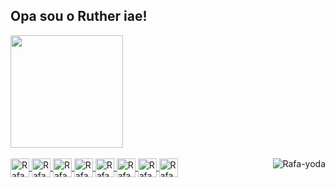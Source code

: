 ## Opa sou o Ruther iae!

 <div>
  <a href="https://github.com/rutherking">
  <img height="180em" src="https://github-readme-stats.vercel.app/api?username=RutherKing&show_icons=true&theme=dark&include_all_commits=true&count_private=true"/>
<!--   <img height="180em" src="https://github-readme-stats.vercel.app/api/top-langs/?username=RutherKing&layout=compact&langs_count=7&theme=dark"/> -->
</div>
<div style="display: inline_block"><br>
  <img align="center" alt="Rafa-Ts" height="30" width="30" src="https://cdn.discordapp.com/attachments/862819022550728744/1095946255059927050/ts.png">
  <img align="center" alt="Rafa-NODE" height="30" width="30" src="https://cdn.discordapp.com/attachments/1030374392359817287/1030374427428405298/node-js.png">
  <img align="center" alt="Rafa-HTML" height="30" width="30" src="https://cdn.discordapp.com/attachments/1030374392359817287/1030374896200601600/html.png">
  <img align="center" alt="Rafa-CSS" height="30" width="30" src="https://cdn.discordapp.com/attachments/1030374392359817287/1030375020121292820/css-3.png">
  <img align="center" alt="Rafa-react" height="30" width="30" src="https://cdn.discordapp.com/attachments/862819022550728744/1095945771712520192/React-icon.svg.png">
  <img align="center" alt="Rafa-CSS" height="30" width="30" src="https://cdn.discordapp.com/attachments/862819022550728744/1159773766902087700/git-icon-logo-png-transparent.png?ex=65323e7d&is=651fc97d&hm=0ebe61e3fe6e00921f0762a81fbd9605e496251cab1274db8525d1802c4c507c&">
  <img align="center" alt="Rafa-CSS" height="30" width="30" src="https://cdn.discordapp.com/attachments/862819022550728744/1159773862158925874/next-js-icon-logo-EE302D5DBD-seeklogo.com.png?ex=65323e94&is=651fc994&hm=8f08751f46efc737320f951ea49760d7ea6dd72b5bdde1bcff13b130fb7d9c29&">
  <img align="center" alt="Rafa-CSS" height="30" width="30" src="https://cdn.discordapp.com/attachments/862819022550728744/1159774545067130980/styled.png?ex=65323f37&is=651fca37&hm=7d34706a794661054187c678a4ec6c86331240e400f3df07cdb6236cd1dacd20&">

  <img align="right" alt="Rafa-yoda" src="https://cdn.discordapp.com/attachments/872169728595075102/876291631857434624/rutherr.png">
</div>
  
  ##
 
<div> 
  
</div>
